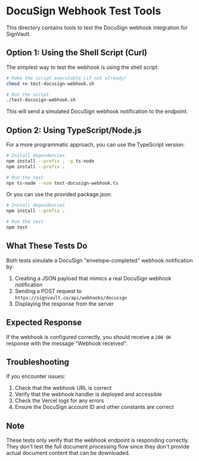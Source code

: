 # DocuSign Webhook Test Tools

This directory contains tools to test the DocuSign webhook integration for SignVault.

## Option 1: Using the Shell Script (Curl)

The simplest way to test the webhook is using the shell script:

```bash
# Make the script executable (if not already)
chmod +x test-docusign-webhook.sh

# Run the script
./test-docusign-webhook.sh
```

This will send a simulated DocuSign webhook notification to the endpoint.

## Option 2: Using TypeScript/Node.js

For a more programmatic approach, you can use the TypeScript version:

```bash
# Install dependencies
npm install --prefix . -g ts-node
npm install --prefix .

# Run the test
npx ts-node --esm test-docusign-webhook.ts
```

Or you can use the provided package.json:

```bash
# Install dependencies
npm install --prefix .

# Run the test
npm test
```

## What These Tests Do

Both tests simulate a DocuSign "envelope-completed" webhook notification by:

1. Creating a JSON payload that mimics a real DocuSign webhook notification
2. Sending a POST request to `https://signvault.co/api/webhooks/docusign`
3. Displaying the response from the server

## Expected Response

If the webhook is configured correctly, you should receive a `200 OK` response with the message "Webhook received".

## Troubleshooting

If you encounter issues:

1. Check that the webhook URL is correct
2. Verify that the webhook handler is deployed and accessible
3. Check the Vercel logs for any errors
4. Ensure the DocuSign account ID and other constants are correct

## Note

These tests only verify that the webhook endpoint is responding correctly. They don't test the full document processing flow since they don't provide actual document content that can be downloaded.
